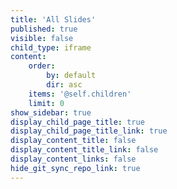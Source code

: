```yaml
---
title: 'All Slides'
published: true
visible: false
child_type: iframe
content:
    order:
        by: default
        dir: asc
    items: '@self.children'
    limit: 0
show_sidebar: true
display_child_page_title: true
display_child_page_title_link: true
display_content_title: false
display_content_title_link: false
display_content_links: false
hide_git_sync_repo_link: true
---
```

